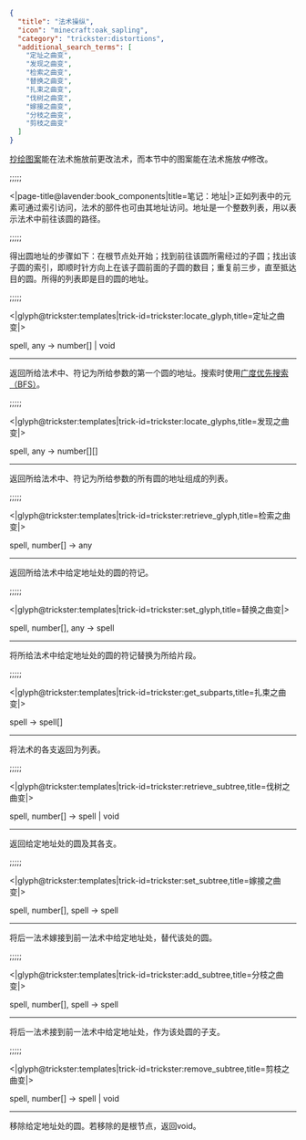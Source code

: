```json
{
  "title": "法术操纵",
  "icon": "minecraft:oak_sapling",
  "category": "trickster:distortions",
  "additional_search_terms": [
    "定址之曲变",
    "发现之曲变",
    "检索之曲变",
    "替换之曲变",
    "扎束之曲变",
    "伐树之曲变",
    "嫁接之曲变",
    "分枝之曲变",
    "剪枝之曲变"
  ]
}
```

[抄绘图案](^trickster:editing)能在法术施放前更改法术，而本节中的图案能在法术施放*中*修改。

;;;;;

<|page-title@lavender:book_components|title=笔记：地址|>正如列表中的元素可通过索引访问，法术的部件也可由其地址访问。地址是一个整数列表，用以表示法术中前往该圆的路径。

;;;;;

得出圆地址的步骤如下：在根节点处开始；找到前往该圆所需经过的子圆；找出该子圆的索引，即顺时针方向上在该子圆前面的子圆的数目；重复前三步，直至抵达目的圆。所得的列表即是目的圆的地址。

;;;;;

<|glyph@trickster:templates|trick-id=trickster:locate_glyph,title=定址之曲变|>

spell, any -> number[] | void

---

返回所给法术中、符记为所给参数的第一个圆的地址。搜索时使用[广度优先搜索（BFS）](https://en.wikipedia.org/wiki/Breadth-first_search)。

;;;;;

<|glyph@trickster:templates|trick-id=trickster:locate_glyphs,title=发现之曲变|>

spell, any -> number[][]

---

返回所给法术中、符记为所给参数的所有圆的地址组成的列表。

;;;;;

<|glyph@trickster:templates|trick-id=trickster:retrieve_glyph,title=检索之曲变|>

spell, number[] -> any

---

返回所给法术中给定地址处的圆的符记。

;;;;;

<|glyph@trickster:templates|trick-id=trickster:set_glyph,title=替换之曲变|>

spell, number[], any -> spell

---

将所给法术中给定地址处的圆的符记替换为所给片段。

;;;;;

<|glyph@trickster:templates|trick-id=trickster:get_subparts,title=扎束之曲变|>

spell -> spell[]

---

将法术的各支返回为列表。

;;;;;

<|glyph@trickster:templates|trick-id=trickster:retrieve_subtree,title=伐树之曲变|>

spell, number[] -> spell | void

---

返回给定地址处的圆及其各支。

;;;;;

<|glyph@trickster:templates|trick-id=trickster:set_subtree,title=嫁接之曲变|>

spell, number[], spell -> spell

---

将后一法术嫁接到前一法术中给定地址处，替代该处的圆。

;;;;;

<|glyph@trickster:templates|trick-id=trickster:add_subtree,title=分枝之曲变|>

spell, number[], spell -> spell

---

将后一法术接到前一法术中给定地址处，作为该处圆的子支。

;;;;;

<|glyph@trickster:templates|trick-id=trickster:remove_subtree,title=剪枝之曲变|>

spell, number[] -> spell | void

---

移除给定地址处的圆。若移除的是根节点，返回void。

